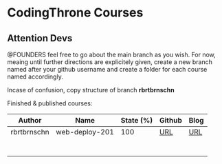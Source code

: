 # CodingThrone Courses

## Attention Devs
@FOUNDERS feel free to go about the main branch as you wish. 
For now, meaing until further directions are explicitely given,
create a new branch named after your github username and create a folder for each course named accordingly.

Incase of confusion, copy structure of branch **rbrtbrnschn**

Finished & published courses:

| Author 	| Name 	| State (%) 	| Github 	| Blog 	|
|-	|-	|-	|-	|-	|
| rbrtbrnschn 	| web-deploy-201 	| 100 	|  [URL](https://github.com/codingthrone/courses/tree/rbrtbrnschn/web-deploy-201/src) 	| [URL](http://64.225.103.55/deployment/web-deployment-201/) 	|
|  	|  	|  	|  	|  	|
|  	|  	|  	|  	|  	|
|  	|  	|  	|  	|  	|
|  	|  	|  	|  	|  	|
|  	|  	|  	|  	|  	|
|  	|  	|  	|  	|  	|
|  	|  	|  	|  	|  	|
